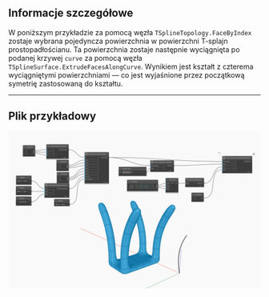 <!--- Autodesk.DesignScript.Geometry.TSpline.TSplineSurface.ExtrudeFacesAlongCurve --->
<!--- XTER6KGCJ3OP43RH5L4IEBVIW7JTSDB46DYI7BVE2UMG3DXB7HLQ --->
## Informacje szczegółowe
W poniższym przykładzie za pomocą węzła `TSplineTopology.FaceByIndex` zostaje wybrana pojedyncza powierzchnia w powierzchni T-splajn prostopadłościanu. Ta powierzchnia zostaje następnie wyciągnięta po podanej krzywej `curve` za pomocą węzła `TSplineSurface.ExtrudeFacesAlongCurve`. Wynikiem jest kształt z czterema wyciągniętymi powierzchniami — co jest wyjaśnione przez początkową symetrię zastosowaną do kształtu.
___
## Plik przykładowy

![TSplineSurface.ExtrudeFacesAlongCurve](./XTER6KGCJ3OP43RH5L4IEBVIW7JTSDB46DYI7BVE2UMG3DXB7HLQ_img.jpg)
